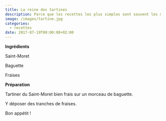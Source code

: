 ```yaml
---
title: La reine des tartines
description: Parce que les recettes les plus simples sont souvent les meilleures !
image: /images/tartine.jpg
categories:
  - recettes
date: 2017-07-19T00:00:00+02:00
---
```

**Ingrédients**

Saint-Moret

Baguette

Fraises



**Préparation**

Tartiner du Saint-Moret bien frais sur un morceau de baguette.

Y déposer des tranches de fraises.



Bon appétit !






